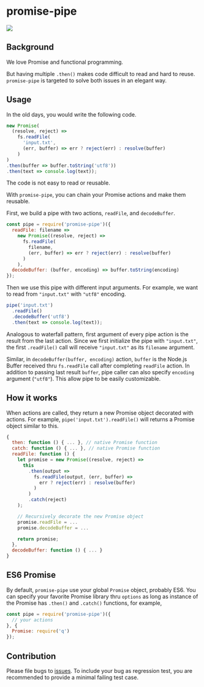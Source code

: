 # promise-pipe

[<img src="https://travis-ci.org/compulim/promise-pipe.svg?branch=master" />](https://travis-ci.org/compulim/promise-pipe)

Background
---

We love Promise and functional programming.

But having multiple `.then()` makes code difficult to read and hard to reuse. `promise-pipe` is targeted to solve both issues in an elegant way.

Usage
---

In the old days, you would write the following code.

```js
new Promise(
  (resolve, reject) =>
    fs.readFile(
      'input.txt',
      (err, buffer) => err ? reject(err) : resolve(buffer)
    )
)
.then(buffer => buffer.toString('utf8'))
.then(text => console.log(text));
```

The code is not easy to read or reusable.

With `promise-pipe`, you can chain your Promise actions and make them reusable.

First, we build a pipe with two actions, `readFile`, and `decodeBuffer`.

```js
const pipe = require('promise-pipe')({
  readFile: filename =>
    new Promise((resolve, reject) =>
      fs.readFile(
        filename,
        (err, buffer) => err ? reject(err) : resolve(buffer)
      )
    ),
  decodeBuffer: (buffer, encoding) => buffer.toString(encoding)
});
```

Then we use this pipe with different input arguments. For example, we want to read from `"input.txt"` with `"utf8"` encoding.

```js
pipe('input.txt')
  .readFile()
  .decodeBuffer('utf8')
  .then(text => console.log(text));
```

Analogous to waterfall pattern, first argument of every pipe action is the result from the last action. Since we first initialize the pipe with `"input.txt"`, the first `.readFile()` call will receive `"input.txt"` as its `filename` argument.

Similar, in `decodeBuffer(buffer, encoding)` action, `buffer` is the Node.js Buffer received thru `fs.readFile` call after completing `readFile` action. In addition to passing last result `buffer`, pipe caller can also specify `encoding` argument (`"utf8"`). This allow pipe to be easily customizable.

How it works
---

When actions are called, they return a new Promise object decorated with actions. For example, `pipe('input.txt').readFile()` will returns a Promise object similar to this.

```js
{
  then: function () { ... }, // native Promise function
  catch: function () { ... }, // native Promise function
  readFile: function () {
    let promise = new Promise((resolve, reject) =>
      this
        .then(output =>
          fs.readFile(output, (err, buffer) =>
            err ? reject(err) : resolve(buffer)
          )
        )
        .catch(reject)
    );

    // Recursively decorate the new Promise object
    promise.readFile = ...
    promise.decodeBuffer = ...

    return promise;
  },
  decodeBuffer: function () { ... }
}
```

ES6 Promise
---

By default, `promise-pipe` use your global `Promise` object, probably ES6. You can specify your favorite Promise library thru `options` as long as instance of the Promise has `.then()` and `.catch()` functions, for example,

```js
const pipe = require('promise-pipe')({
  // your actions
}, {
  Promise: require('q')
});
```

Contribution
---

Please file bugs to [issues](issues). To include your bug as regression test, you are recommended to provide a minimal failing test case.
